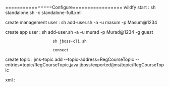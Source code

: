 ================Configure=================
 wildfy start : sh standalone.sh -c standalone-full.xml

 
 create management user : sh add-user.sh -a -u masum -p Masum@1234  

  create app user :       sh add-user.sh -a -u murad -p Murad@1234 -g guest

                         sh jboss-cli.sh 

                         connect 
 
 create topic :    jms-topic add --topic-address=RegCourseTopic --entries=topic/RegCourseTopic,java:jboss/exported/jms/topic/RegCourseTopic
  
  xml :            <jms-topic name="RegCourseTopic" entries="topic/RegCourseTopic java:jboss/exported/jms/topic/RegCourseTopic"/>
   
   
